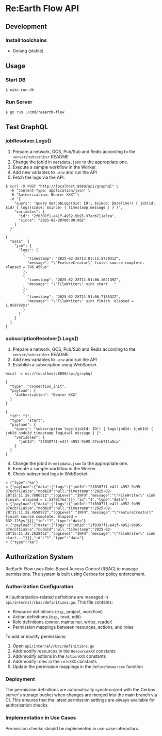 # Re:Earth Flow API

## Development

### Install toolchains
- Golang (stable)


## Usage

### Start DB
```console
$ make run-db
```

### Run Server
```console
$ go run ./cmd/reearth-flow
```

## Test GraphQL 
### jobResolver.Logs()
1. Prepare a network, GCS, Pub/Sub and Redis according to the `server/subscriber` README.
2. Change the jobId in `metadata.json` to the appropriate one.
3. Execute a sample workflow in the Worker.
4. Add new variables to `.env` and run the API
5. Fetch the logs via the API.
```
$ curl -X POST "http://localhost:8080/api/graphql" \
  -H "Content-Type: application/json" \
  -H "Authorization: Bearer XXX" \
  -d '{
    "query": "query GetJobLogs($id: ID!, $since: DateTime!) { job(id: $id) { logs(since: $since) { timestamp message } } }",
    "variables": {
      "id": "2f0307f1-e41f-4952-9b95-37ecb711a5ca",
      "since": "2025-02-28T00:00:00Z"
    }
  }'
```
```
{
  "data": {
    "job": {
      "logs": [
        {
          "timestamp": "2025-02-28T13:03:15.573031Z",
          "message": "\"FeatureCreator\" finish source complete. elapsed = 796.459µs"
        },
        {
          "timestamp": "2025-02-28T11:51:06.162139Z",
          "message": "\"FileWriter\" sink start..."
        },
        {
          "timestamp": "2025-02-28T11:51:06.718532Z",
          "message": "\"FileWriter\" sink finish. elapsed = 1.959792ms"
        }
      ]
    }
  }
}
```
### subscriptionResolver().Logs()
1. Prepare a network, GCS, Pub/Sub and Redis according to the `server/subscriber` README.
2. Add new variables to `.env` and run the API
3. Establish a subscription using WebSocket.
```
wscat -c ws://localhost:8080/api/graphql   
```
```
{
  "type": "connection_init",
  "payload": {
    "Authorization": "Bearer XXX"
  }
}
```
```
{
  "id": "1",
  "type": "start",
  "payload": {
    "query": "subscription logs($jobId: ID!) { logs(jobId: $jobId) { jobId nodeId timestamp logLevel message } }",
    "variables": {
      "jobId": "2f0307f1-e41f-4952-9b95-37ecb711a5ca"
    }
  }
}
```
4. Change the jobId in `metadata.json` to the appropriate one.
5. Execute a sample workflow in the Worker.
6. Check subscribed logs in WebSocket.
```
< {"type":"ka"}
< {"payload":{"data":{"logs":{"jobId":"2f0307f1-e41f-4952-9b95-37ecb711a5ca","nodeId":null,"timestamp":"2025-02-28T15:11:28.780651Z","logLevel":"INFO","message":"\"FileWriter\" sink finish. elapsed = 1.537917ms"}}},"id":"1","type":"data"}
< {"payload":{"data":{"logs":{"jobId":"2f0307f1-e41f-4952-9b95-37ecb711a5ca","nodeId":null,"timestamp":"2025-02-28T15:11:28.465097Z","logLevel":"INFO","message":"\"FeatureCreator\" finish source complete. elapsed = 632.125µs"}}},"id":"1","type":"data"}
< {"payload":{"data":{"logs":{"jobId":"2f0307f1-e41f-4952-9b95-37ecb711a5ca","nodeId":null,"timestamp":"2025-02-28T15:11:28.282845Z","logLevel":"INFO","message":"\"FileWriter\" sink start..."}}},"id":"1","type":"data"}
< {"type":"ka"}
```

## Authorization System

Re:Earth Flow uses Role-Based Access Control (RBAC) to manage permissions. The system is built using Cerbos for policy enforcement.

### Authorization Configuration
All authorization-related definitions are managed in `api/internal/rbac/definitions.go`. This file contains:

- Resource definitions (e.g., project, workflow)
- Action definitions (e.g., read, edit)
- Role definitions (owner, maintainer, writer, reader)
- Permission mappings between resources, actions, and roles

To add or modify permissions:
1. Open `api/internal/rbac/definitions.go`
2. Add/modify resources in the `ResourceXXX` constants
3. Add/modify actions in the `ActionXXX` constants
4. Add/modify roles in the `roleXXX` constants
5. Update the permission mappings in the `DefineResources` function

### Deployment
The permission definitions are automatically synchronized with the Cerbos server's storage bucket when changes are merged into the main branch via CI. This ensures that the latest permission settings are always available for authorization checks.

### Implementation in Use Cases
Permission checks should be implemented in use case interactors.

